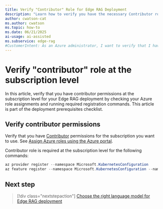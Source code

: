 ```yaml
---
title: Verify "Contributor" Role for Edge RAG Deployment
description: "Learn how to verify you have the necessary Contributor role in Azure for Edge RAG deployment. Make sure you have proper permissions before continuing."
author: cwatson-cat
ms.author: cwatson
ms.topic: how-to
ms.date: 06/21/2025
ai-usage: ai-assisted
ms.subservice: edge-rag
#CustomerIntent: As an Azure administrator, I want to verify that I have contributor permissions for Edge RAG so that I have the necessary access to deploy the resources needed for Edge RAG.
---
```


# Verify "contributor" role at the subscription level

In this article, verify that you have contributor permissions at the subscription level for your Edge RAG deployment by checking your Azure role assignments and running required registration commands. This article is part of the deployment prerequisites checklist.

## Verify contributor permissions

Verify that you have [Contributor](/azure/role-based-access-control/built-in-roles/privileged#contributor) permissions for the subscription you want to use. See [Assign Azure roles using the Azure portal](/azure/role-based-access-control/role-assignments-portal).

Contributor role is required at the subscription level for the following commands:

```powershell
az provider register --namespace Microsoft.KubernetesConfiguration
az feature register --namespace Microsoft.KubernetesConfiguration --name extensions
```

## Next step

> [!div class="nextstepaction"]
> [Choose the right language model for Edge RAG deployment](prepare-choose-language-model.md)